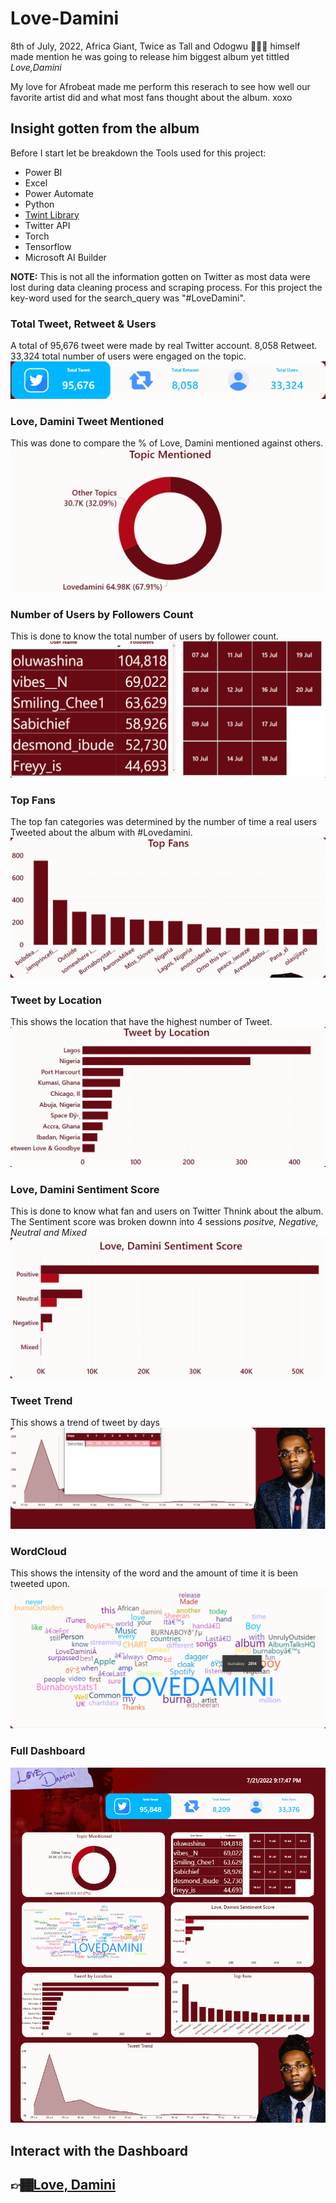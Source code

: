 # Love-Damini

8th of July, 2022, Africa Giant, Twice as Tall and Odogwu 🦍🦍🦍 himself made mention he was going to release him biggest album yet tittled *Love,Damini*

My love for Afrobeat made me perform this reserach to see how well our favorite artist did and what most fans thought about the album. xoxo

## Insight gotten from the album

Before I start let be breakdown the Tools used for this project:
- Power BI
- Excel
- Power Automate
- Python
- [Twint Library](https://github.com/kiddojazz/Web-Scrapping-and-Sentiment-Analysis-using-Twint-Library)
- Twitter API
- Torch
- Tensorflow
- Microsoft AI Builder

**NOTE:** This is not all the information gotten on Twitter as most data were lost during data cleaning process and scraping process.
For this project the key-word used for the search_query was "#LoveDamini".

### Total Tweet, Retweet & Users
A total of 95,676 tweet were made by real Twitter account.
8,058 Retweet.
33,324 total number of users were engaged on the topic.
![alt text](https://github.com/kiddojazz/Love-Damini/blob/master/damini/2022-07-21_21-24-14.png)

### Love, Damini Tweet Mentioned
This was done to compare the % of Love, Damini mentioned against others.
![alt text](https://github.com/kiddojazz/Love-Damini/blob/master/damini/2022-07-21_21-25-56.png)

### Number of Users by Followers Count
This is done to know the total number of users by follower count.
![alt text](https://github.com/kiddojazz/Love-Damini/blob/master/damini/2022-07-21_21-26-36.png)

### Top Fans
The top fan categories was determined by the number of time a real users Tweeted about the album with #Lovedamini.
![alt text](https://github.com/kiddojazz/Love-Damini/blob/master/damini/2022-07-21_21-28-21.png)

### Tweet by Location
This shows the location that have the highest number of Tweet.
![alt text](https://github.com/kiddojazz/Love-Damini/blob/master/damini/2022-07-21_21-28-43.png)

### Love, Damini Sentiment Score
This is done to know what fan and users on Twitter Thnink about the album.
The Sentiment score was broken downn into 4 sessions *positve, Negative, Neutral and Mixed*
![alt text](https://github.com/kiddojazz/Love-Damini/blob/master/damini/2022-07-21_21-27-24.png)

### Tweet Trend
This shows a trend of tweet by days 
![alt text](https://github.com/kiddojazz/Love-Damini/blob/master/damini/2022-07-21_21-29-56.png)

### WordCloud
This shows the intensity of the word and the amount of time it is been tweeted upon.
![alt text](https://github.com/kiddojazz/Love-Damini/blob/master/damini/2022-07-21_21-29-08.png)

### Full Dashboard
![alt text](https://github.com/kiddojazz/Love-Damini/blob/master/damini/2022-07-22_08-42-09.png)


## Interact with the Dashboard
## 👉🏾[Love, Damini](https://www.novypro.com/project/love-damini-twitter-analysis)
